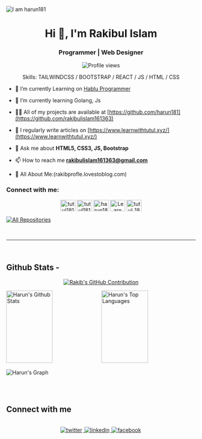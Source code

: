 ![I am harun181](https://github.com/harun181/harun181/blob/main/code.png)

<h1 align="center">Hi 👋, I'm Rakibul Islam</h1>
<h3 align="center">Programmer | Web Designer</h3>

<div align="center">

![Profile views](https://komarev.com/ghpvc/?rakibulislam161363&color=red)

Skills: TAILWINDCSS / BOOTSTRAP / REACT / JS / HTML / CSS

</div>

- 🔭 I’m currently Learning on [Hablu Programmer](https://www.hablu-programmer.com/)

- 🌱 I’m currently learning Golang, Js

- 👨‍💻 All of my projects are available at [https://github.com/harun181](https://github.com/rakibulislam161363)

- 📝 I regularly write articles on [https://www.learnwithtutul.xyz/](https://www.learnwithtutul.xyz/)

- 💬 Ask me about **HTML5, CSS3, JS, Bootstrap**

- 📫 How to reach me **rakibulislam161363@gmail.com**

- 📄 All About Me:(rakibprofle.lovestoblog.com)

<h3 align="left">Connect with me:</h3>

<p align="center">
<a href="https://www.facebook.com/profile.php?id=100029291064290" target="blank"><img align="center" src="https://raw.githubusercontent.com/rahuldkjain/github-profile-readme-generator/master/src/images/icons/Social/facebook.svg" alt="tutul181" height="30" width="40" /></a>
<a href="https://x.com/rakibul161363" target="blank"><img align="center" src="https://raw.githubusercontent.com/rahuldkjain/github-profile-readme-generator/master/src/images/icons/Social/twitter.svg" alt="tutul181" height="30" width="40" /></a>
<a href="https://www.linkedin.com/in/rakibul-islam-76a8aa2b0/" target="blank"><img align="center" src="https://raw.githubusercontent.com/rahuldkjain/github-profile-readme-generator/master/src/images/icons/Social/linked-in-alt.svg" alt="harun181" height="30" width="40" /></a>
<a href="https://www.youtube.com/channel/UC4cvBkNafwqX9Y7jKincbCQ" target="blank"><img align="center" src="https://raw.githubusercontent.com/rahuldkjain/github-profile-readme-generator/master/src/images/icons/Social/youtube.svg" alt="Learn With Tutul" height="30" width="40" /></a>
<a href="https://www.instagram.com/rakibulislam1613639100?igsh=aTNvZm1jYnNkNDFj" target="blank"><img align="center" src="https://raw.githubusercontent.com/rahuldkjain/github-profile-readme-generator/master/src/images/icons/Social/instagram.svg" alt="tutul_181" height="30" width="40" /></a>
</p>
<p align="left">
  <a href="https://github.com/rakibulislam161363?tab=repositories" target="_blank"><img alt="All Repositories" title="All Repositories" src="https://img.shields.io/badge/-All%20Repos-2962FF?style=for-the-badge&logo=koding&logoColor=white"/></a>
</p>

<br/>
<hr/>
<br/>

## Github Stats -

<p align="center">
  <a href="https://github.com/rakibulislam161363">
    <img src="https://github-profile-summary-cards.vercel.app/api/cards/profile-details?username=rakibulislam161363&theme=radical" alt="Rakib's GitHub Contribution"/>
  </a>
</p>

<a> 
    <a href="https://github.com/rakibulislam161363"><img alt="Harun's Github Stats" src="https://denvercoder1-github-readme-stats.vercel.app/api?username=rakibulislam161363&show_icons=true&count_private=true&theme=react&border_color=7F3FBF&bg_color=0D1117&title_color=F85D7F&icon_color=F8D866" height="192px" width="49.5%"/></a>
  <a href="https://github.com/rakibulislam161363"><img alt="Harun's Top Languages" src="https://denvercoder1-github-readme-stats.vercel.app/api/top-langs/?username=rakibulislam161363&langs_count=8&layout=compact&theme=react&border_color=7F3FBF&bg_color=0D1117&title_color=F85D7F&icon_color=F8D866" height="192px" width="49.5%"/></a>
  <br/>
</a>

![Harun's Graph](https://github-readme-activity-graph.vercel.app/graph?username=harun181&custom_title=Harun's%20GitHub%20Activity%20Graph&bg_color=0D1117&color=7F3FBF&line=7F3FBF&point=7F3FBF&area_color=FFFFFF&title_color=FFFFFF&area=true)

<br/>

<br/>

## Connect with me

<div align="center">
<br/>
<a href="https://x.com/rakibul161363" target="_blank">
<img src=https://img.shields.io/badge/twitter-%2300acee.svg?&style=for-the-badge&logo=twitter&logoColor=white alt=twitter style="margin-bottom: 5px; margin-right: 2px;" />
</a>
<a href="https://www.linkedin.com/in/rakibul-islam-76a8aa2b0/" target="_blank">
<img src=https://img.shields.io/badge/linkedin-%231E77B5.svg?&style=for-the-badge&logo=linkedin&logoColor=white alt=linkedin style="margin-bottom: 5px; margin-right: 2px;" />
</a>
<a href="https://www.facebook.com/profile.php?id=100029291064290" target="_blank">
<img src=https://img.shields.io/badge/facebook-%232E87FB.svg?&style=for-the-badge&logo=facebook&logoColor=white alt=facebook style="margin-bottom: 5px; margin-right: 2px;" />
</a>  
</div>
